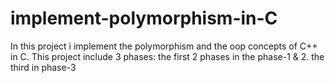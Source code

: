 # implement-polymorphism-in-C

In this project i implement the polymorphism and the oop concepts of C++ in C.
This project include 3 phases:
the first 2 phases in the phase-1 & 2.
the third in phase-3
